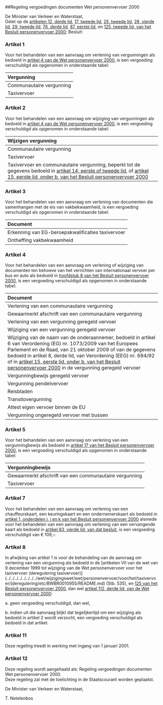 <meta http-equiv='Content-Type' content='text/html; charset=utf-8' />

##Regeling vergoedingen documenten Wet personenvervoer 2000

De Minister van Verkeer en Waterstaat,  
Gelet op de [artikelen 12, derde lid](../../../../../../../../AMvB/besluit/personenvervoer/2000/BWBR0011982/README.md), [17, tweede lid](../../../../../../../../AMvB/besluit/personenvervoer/2000/BWBR0011982/README.md), [25, tweede lid](../../../../../../../../AMvB/besluit/personenvervoer/2000/BWBR0011982/README.md), [28, vierde lid](../../../../../../../../AMvB/besluit/personenvervoer/2000/BWBR0011982/README.md), [29, tweede lid](../../../../../../../../AMvB/besluit/personenvervoer/2000/BWBR0011982/README.md), [76, derde lid](../../../../../../../../AMvB/besluit/personenvervoer/2000/BWBR0011982/README.md), [87, eerste lid](../../../../../../../../AMvB/besluit/personenvervoer/2000/BWBR0011982/README.md), en [125, tweede lid, van het Besluit personenvervoer 2000](../../../../../../../../AMvB/besluit/personenvervoer/2000/BWBR0011982/README.md);
Besluit:    

### Artikel  1  

Voor het behandelen van een aanvraag om verlening van vergunningen als bedoeld in [artikel 4 van de Wet personenvervoer 2000](../../../../../../../../wet/wet/personenvervoer/2000/BWBR0011470/README.md), is een vergoeding verschuldigd als opgenomen in onderstaande tabel:  

| Vergunning  |
|:---|
| Communautaire vergunning  | € 1.350,–  |
| Taxivervoer  | € 1.230,–  |

### Artikel  2  

Voor het behandelen van een aanvraag om wijziging van vergunningen als bedoeld in [artikel 4 van de Wet personenvervoer 2000](../../../../../../../../wet/wet/personenvervoer/2000/BWBR0011470/README.md), is een vergoeding verschuldigd als opgenomen in onderstaande tabel:  

| Wijzigen vergunning  |
|:---|
| Communautaire vergunning  | € 447,–  |
| Taxivervoer  | € 783,–  |
| Taxivervoer en communautaire vergunning, beperkt tot de gegevens bedoeld in [artikel 14, eerste of tweede lid](../../../../../../../../AMvB/besluit/personenvervoer/2000/BWBR0011982/README.md), of [artikel 15, eerste lid, onder b, van het Besluit personenvervoer 2000](../../../../../../../../AMvB/besluit/personenvervoer/2000/BWBR0011982/README.md)  | € 112,–  |

### Artikel  3  

Voor het behandelen van een aanvraag om verlening van documenten die samenhangen met de eis van vakbekwaamheid, is een vergoeding verschuldigd als opgenomen in onderstaande tabel:  

| Document  |
|:---|
| Erkenning van EG-beroepskwalificaties taxivervoer  | € 325,–  |
| Ontheffing vakbekwaamheid  | € 325,–  |

### Artikel  4  

Voor het behandelen van een aanvraag om verlening of wijziging van documenten ten behoeve van het verrichten van internationaal vervoer per bus en auto als bedoeld in [hoofdstuk 8 van het Besluit personenvervoer 2000](../../../../../../../../AMvB/besluit/personenvervoer/2000/BWBR0011982/README.md), is een vergoeding verschuldigd als opgenomen in onderstaande tabel:  

| Document  |
|:---|
| Verlening van een communautaire vergunning  | € 1.350,–  |
| Gewaarmerkt afschrift van een communautaire vergunning  | € 84,–  |
| Verlening van een vergunning geregeld vervoer  | € 1.788,–  |
| Wijziging van een vergunning geregeld vervoer  | € 894,–  |
| Wijziging van de naam van de onderaannemer, bedoeld in artikel 6 van Verordening (EG) nr. 1073/2009 van het Europees Parlement en de Raad, van 21 oktober 2009 of van de gegevens bedoeld in artikel 8, derde lid, van Verordening (EEG) nr. 684/92 of in [artikel 15, eerste lid, onder b, van het Besluit personenvervoer 2000](../../../../../../../../AMvB/besluit/personenvervoer/2000/BWBR0011982/README.md) in de vergunning geregeld vervoer  | € 224,–  |
| Vergunningbewijs geregeld vervoer  | € 67,–  |
| Vergunning pendelvervoer  | € 894,–  |
| Reisbladen  | € 56,–  |
| Transitovergunning  | € 1.118,–  |
| Attest eigen vervoer binnen de EU  | € 112,–  |
| Vergunning ongeregeld vervoer met bussen  | € 112,–  |

### Artikel  5  

Voor het behandelen van een aanvraag om verlening van een vergunningbewijs als bedoeld in [artikel 17 van het Besluit personenvervoer 2000](../../../../../../../../AMvB/besluit/personenvervoer/2000/BWBR0011982/README.md), is een vergoeding verschuldigd als opgenomen in onderstaande tabel:  

| Vergunningbewijs  |
|:---|
| Gewaarmerkt afschrift van een communautaire vergunning  | € 84,–  |
| Taxivervoer  | € 45,–  |

### Artikel  7  

Voor het behandelen van een aanvraag om verlening van een chauffeurskaart, een keuringskaart en een ondernemerskaart als bedoeld in [artikel 1, onderdelen i, j en k van het Besluit personenvervoer 2000](../../../../../../../../AMvB/besluit/personenvervoer/2000/BWBR0011982/README.md) alsmede voor het behandelen van een aanvraag om verlening van een vervangende kaart als bedoeld in [artikel 83, vierde lid, van dat besluit](../../../../../../../../AMvB/besluit/personenvervoer/2000/BWBR0011982/README.md), is een vergoeding verschuldigd van € 109,–.  

### Artikel  8  

In afwijking van artikel 1 is voor de behandeling van de aanvraag om verlening van een vergunning als bedoeld in de [artikelen VII van de wet van 9 december 1999 tot wijziging van de Wet personenvervoer voor het taxivervoer (deregulering taxivervoer)](../../../../../../../../wet/wijzigingswet/wet/personenvervoer/voor/het/taxivervoer/(deregulering/etc/BWBR0010955/README.md) (Stb. 535), en [125 van het Besluit personenvervoer 2000](../../../../../../../../AMvB/besluit/personenvervoer/2000/BWBR0011982/README.md), dan wel [artikel 112, derde lid, van de Wet personenvervoer 2000](../../../../../../../../wet/wet/personenvervoer/2000/BWBR0011470/README.md): 

a. geen vergoeding verschuldigd, dan wel,  

b. indien uit die aanvraag blijkt dat tegelijkertijd om een wijziging als bedoeld in artikel 2 wordt verzocht, een vergoeding verschuldigd als bedoeld in dat artikel.    

### Artikel  11  

Deze regeling treedt in werking met ingang van 1 januari 2001.  

### Artikel  12  

Deze regeling wordt aangehaald als: Regeling vergoedingen documenten Wet personenvervoer 2000.  
Deze regeling zal met de toelichting in de Staatscourant worden geplaatst.   

De 
Minister van Verkeer en Waterstaat, 

T. Netelenbos      
